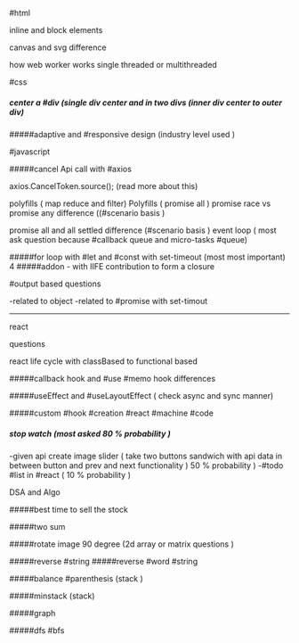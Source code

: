 #html

inline and block elements

canvas and svg difference

how web worker works single threaded or multithreaded

#css

##### center a #div (single div center and in two divs (inner div center to outer div)

#####adaptive and #responsive design (industry level used )

#javascript

#####cancel Api call with #axios

axios.CancelToken.source(); (read more about this)

polyfills ( map reduce and filter)
Polyfills ( promise all )
promise race vs promise any difference ((#scenario basis )

promise all and all settled difference (#scenario basis )
event loop ( most ask question because #callback queue and micro-tasks #queue)

#####for loop with #let and #const with set-timeout (most most important) 4
#####addon - with IIFE contribution to form a closure

#output based questions

-related to object
-related to #promise with set-timout

---

react

questions

react life cycle with classBased to functional based

#####callback hook and #use #memo hook differences

#####useEffect and #useLayoutEffect ( check async and sync manner)

#####custom #hook #creation
#react #machine #code

##### stop watch (most asked 80 % probability )

-given api create image slider ( take two buttons sandwich with api data in between button and prev and next functionality ) 50 % probability )
-#todo #list in #react ( 10 % probability )

DSA and Algo

#####best time to sell the stock

#####two sum

#####rotate image 90 degree (2d array or matrix questions )

#####reverse #string
#####reverse #word #string

#####balance #parenthesis (stack )

#####minstack (stack)

#####graph

#####dfs #bfs
